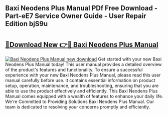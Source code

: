 ## Baxi Neodens Plus Manual PDf Free Download - Part-eE7 Service Owner Guide - User Repair Edition bjS9u

# <h2><a href="http://cf24523.oget.top/?id=Baxi+Neodens+Plus+Manual">🔗Download New 👉🔴 Baxi Neodens Plus Manual</a></h2>

[![Baxi Neodens Plus Manual new download](https://i.imgur.com/5g1atiW.png)](http://cf24523.oget.top/?id=Baxi+Neodens+Plus+Manual)
Get started with your new Baxi Neodens Plus Manual today! This user manual provides a detailed overview of the product's features and functionality. To ensure a successful experience with your new Baxi Neodens Plus Manual, please read this user manual carefully before use. It contains essential information on product setup, operation, maintenance, and troubleshooting, ensuring that you are able to use the product effectively and efficiently. This Baxi Neodens Plus Manual comes equipped with a wealth of features to enhance your daily life. We're Committed to Providing Solutions Baxi Neodens Plus Manual. Our team is dedicated to resolving your concerns promptly and efficiently.
